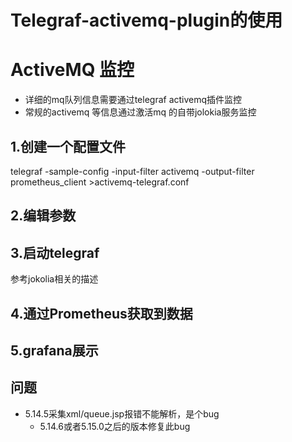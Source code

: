 # Telegraf-activemq-plugin的使用


# ActiveMQ 监控

- 详细的mq队列信息需要通过telegraf activemq插件监控
- 常规的activemq 等信息通过激活mq 的自带jolokia服务监控

## 1.创建一个配置文件
telegraf -sample-config -input-filter activemq -output-filter prometheus_client >activemq-telegraf.conf
## 2.编辑参数
## 3.启动telegraf
参考jokolia相关的描述
## 4.通过Prometheus获取到数据
## 5.grafana展示
## 问题
- 5.14.5采集xml/queue.jsp报错不能解析，是个bug
  - 5.14.6或者5.15.0之后的版本修复此bug